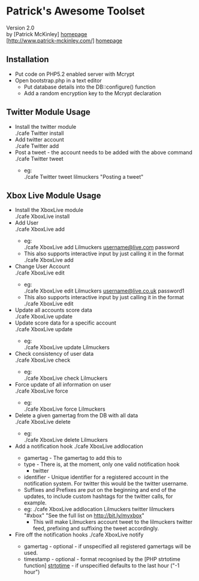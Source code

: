 Patrick's Awesome Toolset
================
Version  2.0  
by [Patrick McKinley] [homepage]  
[http://www.patrick-mckinley.com/] [homepage]  

Installation
-----
 * Put code on PHP5.2 enabled server with Mcrypt
 * Open bootstrap.php in a text editor
    * Put database details into the DB::configure() function
    * Add a random encryption key to the Mcrypt declaration

Twitter Module Usage
-----
 * Install the twitter module  
        ./cafe Twitter install
 * Add twitter account  
        ./cafe Twitter add
 * Post a tweet - the account needs to be added with the above command  
        ./cafe Twitter tweet <account> <tweet>
    * eg:  
            ./cafe Twitter tweet lilmuckers "Posting a tweet"

Xbox Live Module Usage
-----
 * Install the XboxLive module  
        ./cafe XboxLive install
 * Add User  
        ./cafe XboxLive add <gamertag> <passport> <password>
    * eg:  
            ./cafe XboxLive add Lilmuckers username@live.com password
    * This also supports interactive input by just calling it in the format  
            ./cafe XboxLive add <gamertag>
 * Change User Account  
        ./cafe XboxLive edit <gamertag> <passport> <password>
    * eg:  
            ./cafe XboxLive edit Lilmuckers username@live.co.uk password1
    * This also supports interactive input by just calling it in the format  
            ./cafe XboxLive edit <gamertag>
 * Update all accounts score data  
        ./cafe XboxLive update
 * Update score data for a specific account  
        ./cafe XboxLive update <gamertag>
    * eg:  
            ./cafe XboxLive update Lilmuckers
 * Check consistency of user data  
        ./cafe XboxLive check <gamertag> 
    * eg:  
            ./cafe XboxLive check Lilmuckers
 * Force update of all information on user  
        ./cafe XboxLive force <gamertag>
    * eg:  
            ./cafe XboxLive force Lilmuckers
 * Delete a given gamertag from the DB with all data  
        ./cafe XboxLive delete <gamertag>
    * eg:  
            ./cafe XboxLive delete Lilmuckers
 * Add a notification hook
        ./cafe XboxLive addlocation <gamertag> <type> <identifier> <custom prefix> <custom suffix>
    * gamertag - The gamertag to add this to
    * type - There is, at the moment, only one valid notification hook
       * twitter
    * identifier - Unique identifier for a registered account in the notification system. For twitter this would be the twitter username.
    * Suffixes and Prefixes are put on the beginning and end of the updates, to include custom hashtags for the twitter calls, for example.
    * eg:
            ./cafe XboxLive addlocation Lilmuckers twitter lilmuckers "#xbox" "See the full list on http://bit.ly/myxbox"
       * This will make Lilmuckers account tweet to the lilmuckers twitter feed, prefixing and suffixing the tweet accordingly.
 * Fire off the notification hooks
        ./cafe XboxLive notify <gamertag> <timeframe>
    * gamertag - optional - if unspecified all registered gamertags will be used.
    * timestamp - optional - format recognised by the [PHP strtotime function] [strtotime] - if unspecified defaults to the last hour ("-1 hour")

[strtotime]: http://php.net/strtotime/  "PHP strtotime"
[homepage]: http://www.patrick-mckinley.com/ "Patrick McKinley - Magento PHP Developer"

